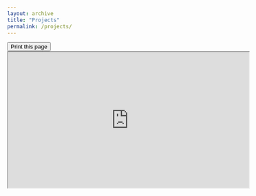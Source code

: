 ```yaml
---
layout: archive
title: "Projects"
permalink: /projects/
---
```


<div class="text-right">
<input type="button" value="Print this page" onClick="window.print()">
</div>

<iframe src="https://scottish-solitary-waves.github.io/" width="560" height="315" allowfullscreen="allowfullscreen"></iframe>
<div class="flourish-embed" data-src="visualisation/10444684"><script src="https://public.flourish.studio/resources/embed.js"></script></div>
